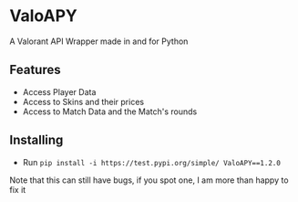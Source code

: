 # ValoAPY
A Valorant API Wrapper made in and for Python

## Features
- Access Player Data
- Access to Skins and their prices
- Access to Match Data and the Match's rounds

## Installing
- Run ``pip install -i https://test.pypi.org/simple/ ValoAPY==1.2.0``

Note that this can still have bugs, if you spot one, I am more than happy to fix it
